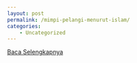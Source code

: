 ```yaml
---
layout: post
permalink: /mimpi-pelangi-menurut-islam/
categories:
    - Uncategorized
---
```


[Baca Selengkapnya](/05)